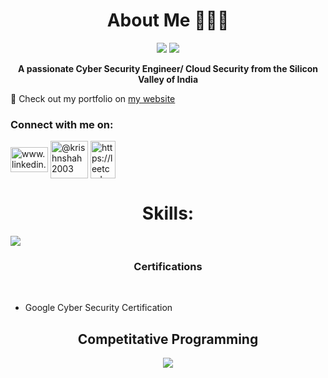 <h1 align="center"><b>About Me 👨🏻‍💻</b></h1>
<p align="center"><img src = "https://img.shields.io/badge/Cyber%20Security%20Passionate%20-%20Cyber%20Security?style=for-the-badge&color=%23FFFF"> <img src = "https://img.shields.io/badge/Cloud%20Computing%20-%20Cloud%20Computing?style=for-the-badge&logoColor=%230000&logoSize=300px&labelColor=%230000&color=%23FFFF"/></p>

<p align="center"><b>A passionate Cyber Security Engineer/ Cloud Security from the Silicon Valley of India</b></p>
<p align="left" font-size=2rem>💼 Check out my portfolio on <a href="https://portfolio-webpage-tau.vercel.app">my website</a></p>
<p align="right">
<h3 align="left"><b>Connect with me on:</b></h3>
<a href="https://linkedin.com/in/www.linkedin.com/in/krish-shah-cybersecurity" target="blank"><img align="center" src="https://raw.githubusercontent.com/rahuldkjain/github-profile-readme-generator/master/src/images/icons/Social/linked-in-alt.svg" alt="www.linkedin.com/in/krish-shah-cybersecurity" height="40" width="60" /></a>
<a href="https://www.hackerrank.com/@krishnshah2003" target="blank"><img align="center" src="https://raw.githubusercontent.com/rahuldkjain/github-profile-readme-generator/master/src/images/icons/Social/hackerrank.svg" alt="@krishnshah2003" height="60" width="60" /></a>
<a href="https://www.leetcode.com/https://leetcode.com/u/krishnshah2003/" target="blank"><img align="center" src="https://raw.githubusercontent.com/rahuldkjain/github-profile-readme-generator/master/src/images/icons/Social/leet-code.svg" alt="https://leetcode.com/u/krishnshah2003/" height="60" width="40" /></a>
</p>

<h1 align="center"><b>Skills:</b></h1>

<p align="left">
  <a href="https://skillicons.dev">
    <img src="https://skillicons.dev/icons?i=html,css,js,tailwindcss,react,nodejs,figma,java,python,mysql,github,git,notion,obsidian,linux,ubuntu,vscode,vercel,kali" />
  </a>
</p>




<h3 align="center"><b>Certifications</b></h3><br>

- Google Cyber Security Certification







<h2 align="center"><b>Competitative Programming</b></h2>
<p align="center">
<img align="center" src = "https://leetcard.jacoblin.cool/krishnshah2003?border=0&radius=20&font=Montserrat"></p>


